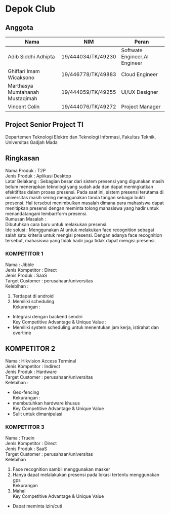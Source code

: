 # Depok Club

## Anggota
| Nama   |	NIM |	Peran |
| ------- | --------- | ------- |
| Adib Siddhi Adhipta |	19/444034/TK/49230 |	Softwate Engineer,AI Engineer |
| Ghiffari Imam Wicaksono | 	19/446778/TK/49883 |	Cloud Engineer |
| Marthasya Mumtahanah Mustaqimah | 	19/444059/TK/49255 |	UI/UX Designer |
| Vincent Colin |	19/444076/TK/49272 |	Project Manager |


## Project Senior Project TI 
Departemen Teknologi Elektro dan Teknologi Informasi, Fakultas Teknik, 
Universitas Gadjah Mada

## Ringkasan

Nama Produk : T2P <br/>
Jenis Produk : Aplikasi Desktop <br/>
Latar Belakang : Sebagian besar dari sistem presensi yang digunakan masih belum menerapkan teknologi yang sudah ada dan dapat meningkatkan efektifitas dalam proses presensi. Pada saat ini, sistem presensi terutama di universitas masih sering menggunakan tanda tangan sebagai bukti presensi. Hal tersebut menimbulkan masalah dimana para mahasiswa dapat menitipkan presensi dengan meminta tolong mahasiswa yang hadir untuk menandatangani lembar/form presensi. <br/>
Rumusan Masalah : <br/>
Dibutuhkan cara baru untuk melakukan presensi. <br/>
Ide solusi : Menggunakan AI untuk melakukan face recognition sebagai salah satu kriteria untuk mengisi presensi. Dengan adanya face recognition tersebut,  mahasiswa yang tidak hadir juga tidak dapat mengisi presensi.<br/>


### KOMPETITOR 1 <br/>
Nama : Jibble <br/>
Jenis Kompetitor : Direct<br/>
Jenis Produk : SaaS<br/>
Target Customer : perusahaan/universitas<br/>
Kelebihan : <br/>
1. Terdapat di android<br/>
2. Memiliki scheduling<br/>
Kekurangan :<br/>
- Integrasi dengan backend sendiri <br/>
Key Competitive Advantage & Unique Value :<br/>
- Memiliki system scheduling untuk menentukan jam kerja, istirahat dan overtime<br/>
 
## KOMPETITOR 2<br/>
Nama : Hikvision Access Terminal<br/>
Jenis Kompetitor : Indirect<br/>
Jenis Produk : Hardware<br/>
Target Customer : perusahaan/universitas<br/>
Kelebihan :<br/>
- Geo-fencing<br/>
Kekurangan :<br/>
- membutuhkan hardware khusus<br/>
Key Competitive Advantage & Unique Value<br/>
- Sulit untuk dimanipulasi<br/>


### KOMPETITOR 3 <br/>
Nama : Truein<br/>
Jenis Kompetitor : Direct<br/>
Jenis Produk : SaaS <br/>
Target Customer : perusahaan/universitas<br/>
Kelebihan<br/>
1. Face recognition sambil menggunakan masker<br/>
2. Hanya dapat melalakukan presensi pada lokasi tertentu menggunakan gps<br/>
Kekurangan<br/>
1. Mahal<br/>
Key Competitive Advantage & Unique Value<br/>
- Dapat meminta izin/cuti <br/>
